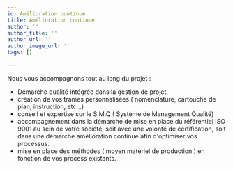 ```yaml
---
id: Amélioration continue
title: Amélioration continue
author: ''
author_title: ''
author_url: ''
author_image_url: ''
tags: []

---
```

Nous vous accompagnons tout au long du projet : 

* Démarche qualité intégrée dans la gestion de projet.
* création de vos trames personnalisées ( nomenclature, cartouche de plan, instruction, etc...)
* conseil et expertise sur le S.M.Q ( Système de Management Qualité)
* accompagnement dans la démarche de mise en place du référentiel ISO 9001 au sein de votre société, soit avec une volonté de certification, soit dans une démarche amélioration continue afin d'optimiser vos processus.
* mise en place des méthodes ( moyen matériel de production ) en fonction de vos process existants.